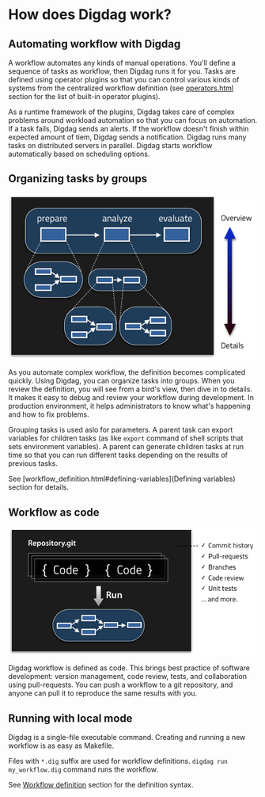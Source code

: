 # How does Digdag work?

## Automating workflow with Digdag

A workflow automates any kinds of manual operations. You'll define a sequence of tasks as workflow, then Digdag runs it for you. Tasks are defined using operator plugins so that you can control various kinds of systems from the centralized workflow definition (see [operators.html](operators) section for the list of built-in operator plugins).

As a runtime framework of the plugins, Digdag takes care of complex problems around workload automation so that you can focus on automation. If a task fails, Digdag sends an alerts. If the workflow doesn't finish within expected amount of tiem, Digdag sends a notification. Digdag runs many tasks on distributed servers in parallel. Digdag starts workflow automatically based on scheduling options.

## Organizing tasks by groups

![Grouping tasks](_static/grouping-tasks.png)

As you automate complex workflow, the definition becomes complicated quickly. Using Digdag, you can organize tasks into groups. When you review the definition, you will see from a bird's view, then dive in to details. It makes it easy to debug and review your workflow during development. In production environment, it helps administrators to know what's happening and how to fix problems.

Grouping tasks is used aslo for parameters. A parent task can export variables for children tasks (as like `export` command of shell scripts that sets environment variables). A parent can generate children tasks at run time so that you can run different tasks depending on the results of previous tasks.

See [workflow_definition.html#defining-variables](Defining variables) section for details.

## Workflow as code

![Workflow as code](_static/workflow-as-code.png)

Digdag workflow is defined as code. This brings best practice of software development: version management, code review, tests, and collaboration using pull-requests. You can push a workflow to a git repository, and anyone can pull it to reproduce the same results with you.

## Running with local mode

Digdag is a single-file executable command. Creating and running a new workflow is as easy as Makefile.

Files with ``*.dig`` suffix are used for workflow definitions. `digdag run my_workflow.dig` command runs the workflow.

See [Workflow definition](workflow_definition.html) section for the definition syntax.

